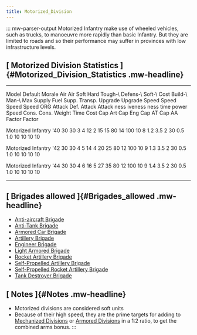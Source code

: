```yaml
---
title: Motorized_Division
---
```

::: mw-parser-output
Motorized Infantry make use of wheeled vehicles, such as trucks, to
manoeuvre more rapidly than basic Infantry. But they are limited to
roads and so their performance may suffer in provinces with low
infrastructure levels.

## [ Motorized Division Statistics ]{#Motorized_Division_Statistics .mw-headline}

  ------------------------- --------- -------- -------- ------ -------- -------- --------- ---------- -------- -- ------ --------- ------- ------- -------- ------- ------- --------- --------- --------- ------- ------- ------- -------
  Model                     Default   Morale   Air      Air    Soft     Hard     Tough-\   Defens-\   Soft-\      Cost   Build-\   Man-\   Max     Supply   Fuel    Supp.   Transp.   Upgrade   Upgrade   Speed   Speed   Speed   Speed
                            ORG                Attack   Def.   Attack   Attack   ness      iveness    ness               time      power   Speed   Cons.    Cons.           Weight    Time      Cost      Cap Art Cap Eng Cap AT  Cap AA
                                                                                                                                                                                      Factor    Factor                            

  Motorized Infantry \'40   30        30       3        4      12       2        15        15         80          14     100       10      8       1.2      3.5     2       30        0.5       1.0       10      10      10      10

  Motorized Infantry \'42   30        30       4        5      14       4        20        25         80          12     100       10      9       1.3      3.5     2       30        0.5       1.0       10      10      10      10

  Motorized Infantry \'44   30        30       4        6      16       5        27        35         80          12     100       10      9       1.4      3.5     2       30        0.5       1.0       10      10      10      10
  ------------------------- --------- -------- -------- ------ -------- -------- --------- ---------- -------- -- ------ --------- ------- ------- -------- ------- ------- --------- --------- --------- ------- ------- ------- -------

## [ Brigades allowed ]{#Brigades_allowed .mw-headline}

-   [Anti-aircraft
    Brigade](/wiki/Anti-aircraft_Brigade "Anti-aircraft Brigade")
-   [Anti-Tank Brigade](/wiki/Anti-Tank_Brigade "Anti-Tank Brigade")
-   [Armored Car
    Brigade](/wiki/Armored_Car_Brigade "Armored Car Brigade")
-   [Artillery Brigade](/wiki/Artillery_Brigade "Artillery Brigade")
-   [Engineer Brigade](/wiki/Engineer_Brigade "Engineer Brigade")
-   [Light Armored
    Brigade](/wiki/Light_Armored_Brigade "Light Armored Brigade")
-   [Rocket Artillery
    Brigade](/wiki/Rocket_Artillery_Brigade "Rocket Artillery Brigade")
-   [Self-Propelled Artillery
    Brigade](/wiki/Self-Propelled_Artillery_Brigade "Self-Propelled Artillery Brigade")
-   [Self-Propelled Rocket Artillery
    Brigade](/wiki/Self-Propelled_Rocket_Artillery_Brigade "Self-Propelled Rocket Artillery Brigade")
-   [Tank Destroyer
    Brigade](/wiki/Tank_Destroyer_Brigade "Tank Destroyer Brigade")

## [ Notes ]{#Notes .mw-headline}

-   Motorized divisions are considered soft units
-   Because of their high speed, they are the prime targets for adding
    to [Mechanized
    Divisions](/wiki/Mechanized_Division "Mechanized Division") or
    [Armored Divisions](/wiki/Armored_Division "Armored Division") in a
    1:2 ratio, to get the combined arms bonus.
:::
